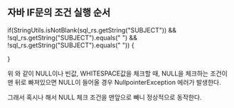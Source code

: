 ## 자바 IF문의 조건 실행 순서

if(StringUtils.isNotBlank(sql_rs.getString("SUBJECT")) && !sql_rs.getString("SUBJECT").equals("&nbsp;") && !sql_rs.getString("SUBJECT").equals(" ")) { 

}

위 와 같이 NULL이나 빈값, WHITESPACE값을 체크할 때, NULL을 체크하는 조건이 맨 뒤로 빠져있으면 NULL이 들어올 경우 NullpointerException 에러가 발생한다.

그래서 혹시나 해서 NULL 체크 조건을 맨앞으로 빼니 정상적으로 동작한다.